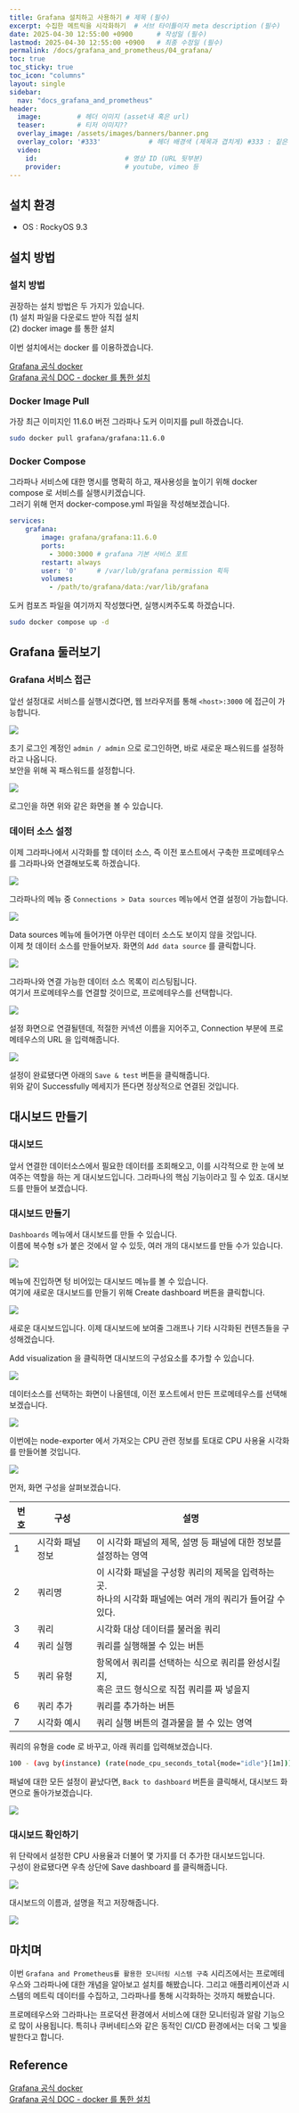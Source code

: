 ```yaml
---
title: Grafana 설치하고 사용하기 # 제목 (필수)
excerpt: 수집한 메트릭을 시각화하기  # 서브 타이틀이자 meta description (필수)
date: 2025-04-30 12:55:00 +0900      # 작성일 (필수)
lastmod: 2025-04-30 12:55:00 +0900   # 최종 수정일 (필수)
permalink: /docs/grafana_and_prometheus/04_grafana/
toc: true
toc_sticky: true
toc_icon: "columns"
layout: single
sidebar:
  nav: "docs_grafana_and_prometheus"
header: 
  image:         # 헤더 이미지 (asset내 혹은 url)
  teaser:        # 티저 이미지??
  overlay_image: /assets/images/banners/banner.png
  overlay_color: '#333'            # 헤더 배경색 (제목과 겹치게) #333 : 짙은 회색 (필수)
  video:
    id:                      # 영상 ID (URL 뒷부분)
    provider:                # youtube, vimeo 등
---
```

<!--postNo: 20250430_001-->


## 설치 환경  

- OS : RockyOS 9.3  

## 설치 방법  

### 설치 방법  

권장하는 설치 방법은 두 가지가 있습니다.  
(1) 설치 파일을 다운로드 받아 직접 설치  
(2) docker image 를 통한 설치  

이번 설치에서는 docker 를 이용하겠습니다.  

[Grafana 공식 docker](https://hub.docker.com/r/grafana/grafana)  
[Grafana 공식 DOC - docker 를 통한 설치](https://grafana.com/docs/grafana/latest/setup-grafana/installation/docker/)  

### Docker Image Pull  

가장 최근 이미지인 11.6.0 버전 그라파나 도커 이미지를 pull 하겠습니다.  

```bash
sudo docker pull grafana/grafana:11.6.0
```
### Docker Compose  

그라파나 서비스에 대한 명시를 명확히 하고, 재사용성을 높이기 위해 docker compose 로 서비스를 실행시키겠습니다.  
그러기 위해 먼저 docker-compose.yml 파일을 작성해보겠습니다.   

```yaml
services:
	grafana:
		image: grafana/grafana:11.6.0
		ports:
		  - 3000:3000 # grafana 기본 서비스 포트
		restart: always
		user: '0'     # /var/lub/grafana permission 획득
		volumes:
		  - /path/to/grafana/data:/var/lib/grafana
```

도커 컴포즈 파일을 여기까지 작성했다면, 실행시켜주도록 하겠습니다.  

```bash
sudo docker compose up -d
```


## Grafana 둘러보기  

### Grafana 서비스 접근  

앞선 설정대로 서비스를 실행시켰다면, 웹 브라우저를 통해 `<host>:3000` 에 접근이 가능합니다.  

![](/assets/images/20250430_001_001.png)  

초기 로그인 계정인 `admin / admin` 으로 로그인하면, 바로 새로운 패스워드를 설정하라고 나옵니다.  
보안을 위해 꼭 패스워드를 설정합니다.  

![](/assets/images/20250430_001_002.png)  

로그인을 하면 위와 같은 화면을 볼 수 있습니다.  

### 데이터 소스 설정  

이제 그라파나에서 시각화를 할 데이터 소스, 즉 이전 포스트에서 구축한 프로메테우스를 그라파나와 연결해보도록 하겠습니다.  

![](/assets/images/20250430_001_003.png)  

그라파나의 메뉴 중 `Connections > Data sources` 메뉴에서 연결 설정이 가능합니다.  

![](/assets/images/20250430_001_004.png)  

Data sources 메뉴에 들어가면 아무런 데이터 소스도 보이지 않을 것입니다.  
이제 첫 데이터 소스를 만들어보자. 화면의 `Add data source` 를 클릭합니다.  

![](/assets/images/20250430_001_005.png)  

그라파나와 연결 가능한 데이터 소스 목록이 리스팅됩니다.  
여기서 프로메테우스를 연결할 것이므로, 프로메테우스를 선택합니다.  

![](/assets/images/20250430_001_006.png)  

설정 화면으로 연결될텐데, 적절한 커넥션 이름을 지어주고, Connection 부분에 프로메테우스의 URL 을 입력해줍니다.  

![](/assets/images/20250430_001_007.png)  

설정이 완료됐다면 아래의 `Save & test` 버튼을 클릭해줍니다.  
위와 같이 Successfully 메세지가 뜬다면 정상적으로 연결된 것입니다.  

## 대시보드 만들기  

### 대시보드  

앞서 연결한 데이터소스에서 필요한 데이터를 조회해오고, 이를 시각적으로 한 눈에 보여주는 역할을 하는 게 대시보드입니다. 그라파나의 핵심 기능이라고 힐 수 있죠. 대시보드를 만들어 보겠습니다.  

### 대시보드 만들기  

`Dashboards` 메뉴에서 대시보드를 만들 수 있습니다.  
이름에 복수형 s가 붙은 것에서 알 수 있듯, 여러 개의 대시보드를 만들 수가 있습니다.  

![](/assets/images/20250430_001_008.png)  

메뉴에 진입하면 텅 비어있는 대시보드 메뉴를 볼 수 있습니다.  
여기에 새로운 대시보드를 만들기 위해 Create dashboard 버튼을 클릭합니다.  

![](/assets/images/20250430_001_009.png)  

새로운 대시보드입니다. 이제 대시보드에 보여줄 그래프나 기타 시각화된 컨텐츠들을 구성해겠습니다.  

Add visualization 을 클릭하면 대시보드의 구성요소를 추가할 수 있습니다.  

![](/assets/images/20250430_001_010.png)  

데이터소스를 선택하는 화면이 나올텐데, 이전 포스트에서 만든 프로메테우스를 선택해보겠습니다.  

![](/assets/images/20250430_001_011.png)  

이번에는 node-exporter 에서 가져오는 CPU 관련 정보를 토대로 CPU 사용율 시각화를 만들어볼 것입니다.

![](/assets/images/20250430_001_012.png)  

먼저, 화면 구성을 살펴보겠습니다.  

| 번호  | 구성        | 설명                                                                |
| --- | --------- | ----------------------------------------------------------------- |
| 1   | 시각화 패널 정보 | 이 시각화 패널의 제목, 설명 등 패널에 대한 정보를 설정하는 영역                             |
| 2   | 쿼리명       | 이 시각화 패널을 구성항 쿼리의 제목을 입력하는 곳.<br>하나의 시각화 패널에는 여러 개의 쿼리가 들어갈 수 있다. |
| 3   | 쿼리        | 시각화 대상 데이터를 불러올 쿼리                                                |
| 4   | 쿼리 실행     | 쿼리를 실행해볼 수 있는 버튼                                                  |
| 5   | 쿼리 유형     | 항목에서 쿼리를 선택하는 식으로 쿼리를 완성시킬지,<br>혹은 코드 형식으로 직접 쿼리를 짜 넣을지           |
| 6   | 쿼리 추가     | 쿼리를 추가하는 버튼                                                       |
| 7   | 시각화 예시    | 쿼리 실행 버튼의 결과물을 볼 수 있는 영역                                          |

쿼리의 유형을 code 로 바꾸고, 아래 쿼리를 입력해보겠습니다.   

```bash
100 - (avg by(instance) (rate(node_cpu_seconds_total{mode="idle"}[1m])) * 100)
```

패널에 대한 모든 설정이 끝났다면, `Back to dashboard` 버튼을 클릭해서, 대시보드 화면으로 돌아가보겠습니다.  

![](/assets/images/20250430_001_013.png)  

### 대시보드 확인하기  

위 단락에서 설정한 CPU 사용율과 더불어 몇 가지를 더 추가한 대시보드입니다.  
구성이 완료됐다면  우측 상단에 Save dashboard 를 클릭해줍니다.  

![](/assets/images/20250430_001_014.png)  

대시보드의 이름과, 설명을 적고 저장해줍니다.  

![](/assets/images/20250430_001_015.png)  

## 마치며  

이번 `Grafana and Prometheus를 활용한 모니터링 시스템 구축` 시리즈에서는 프로메테우스와 그라파나에 대한 개념을 알아보고 설치를 해봤습니다. 그리고 애플리케이션과 시스템의 메트릭 데이터를 수집하고, 그라파나를 통해 시각화하는 것까지 해봤습니다.  

프로메테우스와 그라파나는 프로덕션 환경에서 서비스에 대한 모니터링과 알람 기능으로 많이 사용됩니다. 특히나 쿠버네티스와 같은 동적인 CI/CD 환경에서는 더욱 그 빛을 발한다고 합니다.  

## Reference  

[Grafana 공식 docker](https://hub.docker.com/r/grafana/grafana)  
[Grafana 공식 DOC - docker 를 통한 설치](https://grafana.com/docs/grafana/latest/setup-grafana/installation/docker/)  